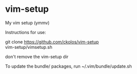 vim-setup
=========

My vim setup (ymmv)

Instructions for use:

git clone https://github.com/ckolos/vim-setup  
vim-setup/vimsetup.sh

don't remove the vim-setup dir

To update the bundle/ packages, run ~/.vim/bundle/update.sh
